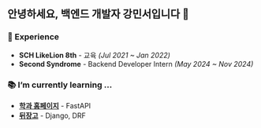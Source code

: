 

<!--
**mseo39/mseo39** is a ✨ _special_ ✨ repository because its `README.md` (this file) appears on your GitHub profile.

Here are some ideas to get you started:

- 🔭 I’m currently working on ...
- 🌱 I’m currently learning ...
- 👯 I’m looking to collaborate on ...
- 🤔 I’m looking for help with ...
- 💬 Ask me about ...
- 📫 How to reach me: ...
- 😄 Pronouns: ...
- ⚡ Fun fact: ...

Welcome to my page😊
<br>I'm a backend developer using a python-based framework
안녕하세요, 백엔드 개발자 강민서입니다🌱<br>
고등학교 1학년 때, 소프트웨어야 놀자에 참여하면서 코딩을 처음 배우게 되었고, 내 손으로 상상을 현실로 구현할 수 있다는 매력에 빠져 개발자의 꿈을 키우게 되었습니다.<br>
현재는 파이썬 기반의 프레임워크를 사용하여 웹 개발을 하면서 꿈을 키우고 있습니다😊

### 🔍 About Me
<div style="display: flex;">
    <a href="https://opposite-salmon-b2c.notion.site/564313067bb344719ae115a646a898e6" target="_blank"><img src="https://img.shields.io/badge/Notion-000000?style=for-the-badge&logo=notion&logoColor=white" width="60" height="20"/></a>
    <a href="https://velog.io/@mseo39" target="_blank"><img src="https://img.shields.io/badge/Velog-20c997?style=flat-square&logo=Vimeo&logoColor=white" width="60" height="20"/></a>
</div>

### ⚒ My Tech Stack
![Django](https://img.shields.io/badge/-Django-092E20?style=for-the-badge&logo=Django&logoColor=white)
![Git](https://img.shields.io/badge/-Git-F05032?style=for-the-badge&logo=git&logoColor=white)
-->

## 안녕하세요, 백엔드 개발자 강민서입니다 👋

### 🌱 Experience
- **SCH LikeLion 8th** - 교육 *(Jul 2021 ~ Jan 2022)*<br>
- **Second Syndrome** - Backend Developer Intern *(May 2024 ~ Nov 2024)*<br>

### 📚 I’m currently learning ...
* **[학과 홈페이지](https://github.com/Team-SCC/CSE-page)** - FastAPI
* **[뒤장고](https://github.com/BackDjango)** - Django, DRF
